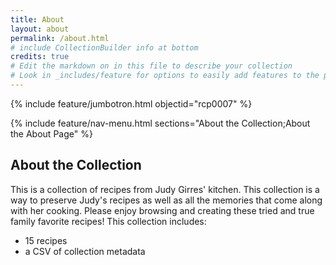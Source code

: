 ```yaml
---
title: About
layout: about
permalink: /about.html
# include CollectionBuilder info at bottom
credits: true
# Edit the markdown on in this file to describe your collection
# Look in _includes/feature for options to easily add features to the page
---
```


{% include feature/jumbotron.html objectid="rcp0007" %}

{% include feature/nav-menu.html sections="About the Collection;About the About Page" %}

## About the Collection

This is a collection of recipes from Judy Girres' kitchen. This collection is a way to preserve Judy's recipes as well as all the memories that come along with her cooking. Please enjoy browsing and creating these tried and true family favorite recipes! 
This collection includes: 
- 15 recipes
- a CSV of collection metadata 

